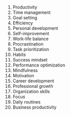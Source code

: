 1. Productivity
2. Time management
3. Goal setting
4. Efficiency
5. Personal development
6. Self-improvement
7. Work-life balance
8. Procrastination
9. Task prioritization
10. Habits
11. Success mindset
12. Performance optimization
13. Mindfulness
14. Motivation
15. Career development
16. Professional growth
17. Organization skills
18. Focus
19. Daily routines
20. Business productivity
